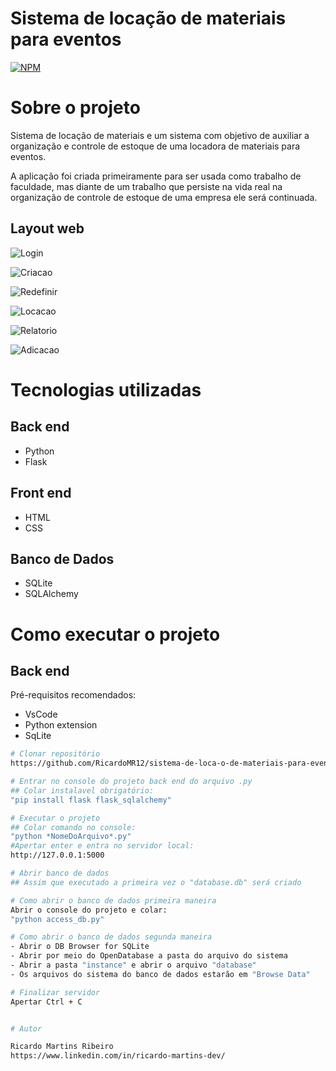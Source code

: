 # Sistema de locação de materiais para eventos
[![NPM](https://img.shields.io/npm/l/react)](https://github.com/devsuperior/sds1-wmazoni/blob/master/LICENSE) 

# Sobre o projeto

Sistema de locação de materiais e um sistema com objetivo de auxiliar a organização e controle de estoque de uma locadora de materiais para eventos.

A aplicação foi criada primeiramente para ser usada como trabalho de faculdade, mas diante de um trabalho que persiste na vida real na organização de controle de estoque de uma empresa ele será continuada.

## Layout web
![Login](https://github.com/user-attachments/assets/65980797-49b8-4cde-85fb-d3ba8d8ad61d)

![Criacao](https://github.com/user-attachments/assets/f5be0c03-7c71-487b-895f-388366974627)

![Redefinir](https://github.com/user-attachments/assets/a6a6393c-25d0-4062-911e-0f225ca67616)

![Locacao](https://github.com/user-attachments/assets/76a4941f-ae18-43f8-a811-b2bfb70ee69d)

![Relatorio](https://github.com/user-attachments/assets/2c069964-ac73-44a3-9cb1-0cf36110d082)

![Adicacao](https://github.com/user-attachments/assets/3be70c68-9550-45c9-b354-49a593f723ee)

# Tecnologias utilizadas
## Back end
- Python
- Flask
  
## Front end
- HTML 
- CSS

## Banco de Dados
- SQLite
- SQLAlchemy

# Como executar o projeto

## Back end
Pré-requisitos recomendados:
- VsCode
- Python extension
- SqLite

```bash
# Clonar repositório
https://github.com/RicardoMR12/sistema-de-loca-o-de-materiais-para-eventos

# Entrar no console do projeto back end do arquivo .py
## Colar instalavel obrigatório:
"pip install flask flask_sqlalchemy"

# Executar o projeto
## Colar comando no console:
"python *NomeDoArquivo*.py"
#Apertar enter e entra no servidor local:
http://127.0.0.1:5000

# Abrir banco de dados
## Assim que executado a primeira vez o "database.db" será criado

# Como abrir o banco de dados primeira maneira 
Abrir o console do projeto e colar:
"python access_db.py"

# Como abrir o banco de dados segunda maneira
- Abrir o DB Browser for SQLite
- Abrir por meio do OpenDatabase a pasta do arquivo do sistema
- Abrir a pasta "instance" e abrir o arquivo "database"
- Os arquivos do sistema do banco de dados estarão em "Browse Data"

# Finalizar servidor
Apertar Ctrl + C


# Autor

Ricardo Martins Ribeiro
https://www.linkedin.com/in/ricardo-martins-dev/


